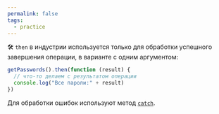 ```yaml
---
permalink: false
tags:
  - practice
---
```



🛠 `then` в индустрии используется только для обработки успешного завершения операции, в варианте с одним аргументом:

```js
getPasswords().then(function (result) {
  // что-то делаем с результатом операции
  console.log("Все пароли:" + result)
})
```

Для обработки ошибок используют метод [`catch`](/js/doka/promise-catch).
